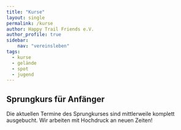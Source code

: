```yaml
---
title: "Kurse"
layout: single
permalink: /kurse
author: Happy Trail Friends e.V.
author_profile: true
sidebar:
    nav: "vereinsleben"
tags:
  - kurse
  - gelände
  - spot
  - jugend
---
```


## Sprungkurs für Anfänger
Die aktuellen Termine des Sprungkurses sind mittlerweile komplett ausgebucht. Wir arbeiten mit Hochdruck an neuen Zeiten!